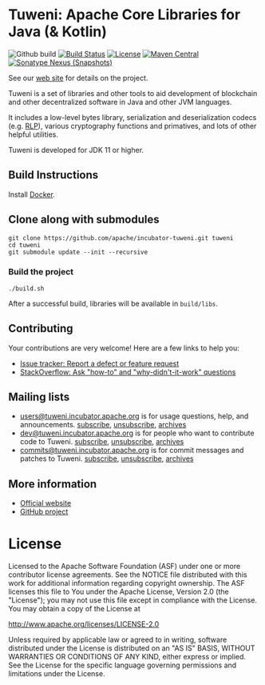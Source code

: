 # Tuweni: Apache Core Libraries for Java (& Kotlin)

![Github build](https://github.com/apache/incubator-tuweni/workflows/master%20pr%20build/badge.svg)
[![Build Status](https://builds.apache.org/job/Apache%20Tuweni/job/CI/badge/icon)](https://builds.apache.org/job/Apache%20Tuweni/job/CI/)
[![License](https://img.shields.io/badge/License-Apache%202.0-blue.svg)](https://github.com/incubator-tuweni/blob/master/LICENSE)
[![Maven Central](https://maven-badges.herokuapp.com/maven-central/org.apache.tuweni/tuweni/badge.svg?style=plastic)](https://maven-badges.herokuapp.com/maven-central/org.apache.tuweni/tuweni)
[![Sonatype Nexus (Snapshots)](https://img.shields.io/nexus/s/https/repository.apache.org/org.apache.tuweni/tuweni.svg)](https://repository.apache.org/content/repositories/snapshots/org/apache/tuweni/tuweni/)

See our [web site](https://tuweni.apache.org) for details on the project.

Tuweni is a set of libraries and other tools to aid development of blockchain and other decentralized software in Java and other JVM languages.

It includes a low-level bytes library, serialization and deserialization codecs (e.g. [RLP](https://github.com/ethereum/wiki/wiki/RLP)), various cryptography functions and primatives, and lots of other helpful utilities.

Tuweni is developed for JDK 11 or higher.

## Build Instructions

Install [Docker](https://docs.docker.com/get-docker/).

## Clone along with submodules ##
    git clone https://github.com/apache/incubator-tuweni.git tuweni
    cd tuweni
    git submodule update --init --recursive

### Build the project ###
    ./build.sh


After a successful build, libraries will be available in `build/libs`.

## Contributing

Your contributions are very welcome! Here are a few links to help you:

- [Issue tracker: Report a defect or feature request](https://issues.apache.org/jira/projects/TUWENI/issues)
- [StackOverflow: Ask "how-to" and "why-didn't-it-work" questions](https://stackoverflow.com/questions/ask?tags=tuweni)

## Mailing lists

- [users@tuweni.incubator.apache.org](users@tuweni.apache.org) is for usage questions, help, and announcements. [subscribe](users-subscribe@tuweni.apache.org?subject=send%20this%20email%20to%20subscribe), [unsubscribe](dev-unsubscribe@tuweni.apache.org?subject=send%20this%20email%20to%20unsubscribe), [archives](https://www.mail-archive.com/users@tuweni.apache.org/)
- [dev@tuweni.incubator.apache.org](dev@tuweni.apache.org) is for people who want to contribute code to Tuweni. [subscribe](dev-subscribe@tuweni.apache.org?subject=send%20this%20email%20to%20subscribe), [unsubscribe](dev-unsubscribe@tuweni.apache.org?subject=send%20this%20email%20to%20unsubscribe), [archives](https://www.mail-archive.com/dev@tuweni.apache.org/)
- [commits@tuweni.incubator.apache.org](commits@tuweni.apache.org) is for commit messages and patches to Tuweni. [subscribe](commits-subscribe@tuweni.apache.org?subject=send%20this%20email%20to%20subscribe), [unsubscribe](commits-unsubscribe@tuweni.apache.org?subject=send%20this%20email%20to%20unsubscribe), [archives](https://www.mail-archive.com/commits@tuweni.apache.org/)

## More information

- [Official website](https://tuweni.apache.org)
- [GitHub project](https://github.com/apache/incubator-tuweni)

# License

Licensed to the Apache Software Foundation (ASF) under one or more contributor license agreements. See the NOTICE
file distributed with this work for additional information regarding copyright ownership. The ASF licenses this file
to You under the Apache License, Version 2.0 (the "License"); you may not use this file except in compliance with the
License. You may obtain a copy of the License at

http://www.apache.org/licenses/LICENSE-2.0

Unless required by applicable law or agreed to in writing, software distributed under the License is distributed on
an "AS IS" BASIS, WITHOUT WARRANTIES OR CONDITIONS OF ANY KIND, either express or implied. See the License for the
specific language governing permissions and limitations under the License.
